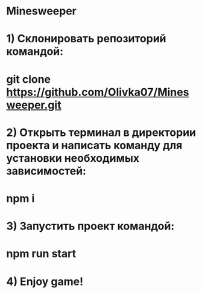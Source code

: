 # Minesweeper

 
# 1) Склонировать репозиторий командой:
#   git clone https://github.com/Olivka07/Minesweeper.git
# 2) Открыть терминал в директории проекта и написать команду для установки необходимых зависимостей:
#   npm i
# 3) Запустить проект командой:
#   npm run start
# 4) Enjoy game!
